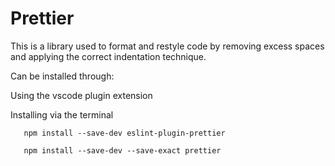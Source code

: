 # Prettier

This is a library used to format and restyle code by removing excess spaces and applying the correct indentation technique.

Can be installed through:

Using the vscode plugin extension

Installing via the terminal
``` 
   npm install --save-dev eslint-plugin-prettier

   npm install --save-dev --save-exact prettier

``` 
